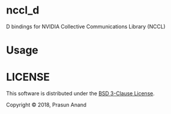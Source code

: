 # nccl_d
D bindings for NVIDIA Collective Communications Library (NCCL)


# Usage



# LICENSE

This software is distributed under the [BSD 3-Clause License](LICENSE).

Copyright © 2018, Prasun Anand
